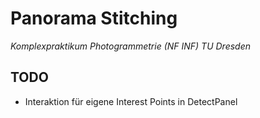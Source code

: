 # Panorama Stitching

*Komplexpraktikum Photogrammetrie (NF INF) TU Dresden*

## TODO

* Interaktion für eigene Interest Points in DetectPanel